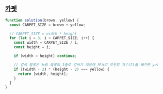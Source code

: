 ## <a href='https://school.programmers.co.kr/learn/courses/30/lessons/42842'>카펫</a>

```javascript
function solution(brown, yellow) {
  const CARPET_SIZE = brown + yellow;

  // CARPET_SIZE = width * height
  for (let i = 3; i < CARPET_SIZE; i++) {
    const width = CARPET_SIZE / i;
    const height = i;

    if (width < height) continue;

    // 갈색 블록은 노랑 블록의 1줄로 감싸기 때문에 모서리 부분의 개수(2)를 빼주면 yellow의 개수를 구할 수 있다.
    if ((width - 2) * (height - 2) === yellow) {
      return [width, height];
    }
  }
}
```
